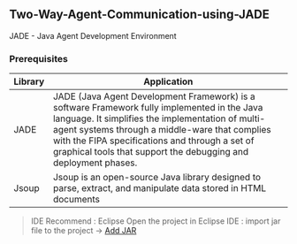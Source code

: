 ## Two-Way-Agent-Communication-using-JADE
JADE - Java Agent Development Environment

### Prerequisites
Library | Application
----|-----
JADE | JADE (Java Agent Development Framework) is a software Framework fully implemented in the Java language. It simplifies the implementation of multi-agent systems through a middle-ware that complies with the FIPA specifications and through a set of graphical tools that support the debugging and deployment phases.
Jsoup|Jsoup is an open-source Java library designed to parse, extract, and manipulate data stored in HTML documents

> IDE Recommend : Eclipse
Open the project in Eclipse IDE :
import jar file to the project -> [Add JAR](https://stackoverflow.com/questions/3280353/how-to-import-a-jar-in-eclipse)
